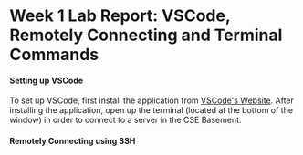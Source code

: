 # Week 1 Lab Report: VSCode, Remotely Connecting and Terminal Commands

#### Setting up VSCode
To set up VSCode, first install the application from [VSCode's Website](https://code.visualstudio.com/).
After installing the application, open up the terminal (located at the bottom of the window) in order to connect to a server in the CSE Basement.

#### Remotely Connecting using SSH
